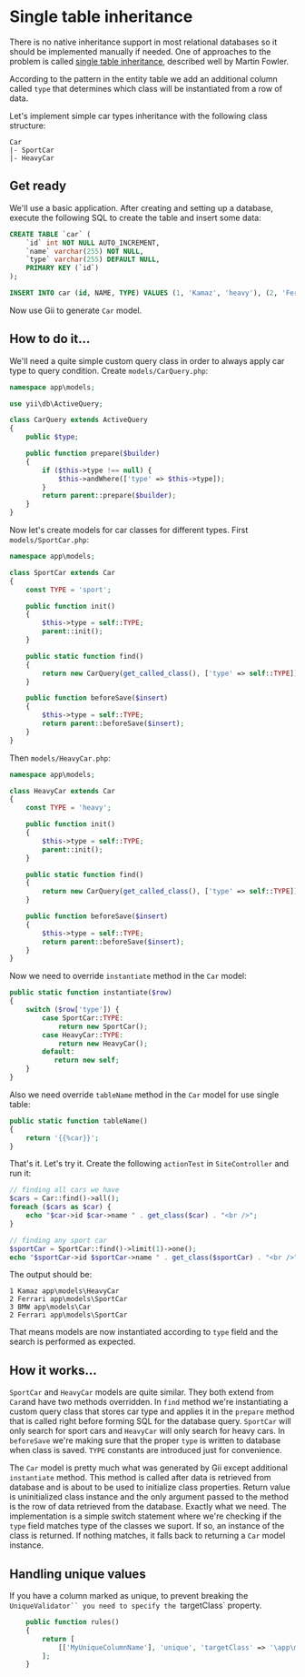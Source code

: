 Single table inheritance
========================

There is no native inheritance support in most relational databases so it should be implemented manually if needed.
One of approaches to the problem is called [single table inheritance](http://martinfowler.com/eaaCatalog/singleTableInheritance.html),
described well by Martin Fowler.

According to the pattern in the entity table we add an additional column called `type` that determines which class will be instantiated from a row of data.

Let's implement simple car types inheritance with the following class structure:

```
Car
|- SportCar
|- HeavyCar
```

Get ready
---------

We'll use a basic application. After creating and setting up a database, execute the following SQL to create the table and insert some data:

```sql
CREATE TABLE `car` (
    `id` int NOT NULL AUTO_INCREMENT,
    `name` varchar(255) NOT NULL,
    `type` varchar(255) DEFAULT NULL,
    PRIMARY KEY (`id`)
);

INSERT INTO car (id, NAME, TYPE) VALUES (1, 'Kamaz', 'heavy'), (2, 'Ferrari', 'sport'), (3, 'BMW', 'city');
```

Now use Gii to generate `Car` model.


How to do it...
---------------

We'll need a quite simple custom query class in order to always apply car type to query condition. Create `models/CarQuery.php`:

```php
namespace app\models;

use yii\db\ActiveQuery;

class CarQuery extends ActiveQuery
{
    public $type;

    public function prepare($builder)
    {
        if ($this->type !== null) {
            $this->andWhere(['type' => $this->type]);
        }
        return parent::prepare($builder);
    }
}
```

Now let's create models for car classes for different types. First `models/SportCar.php`:

```php
namespace app\models;

class SportCar extends Car
{
    const TYPE = 'sport';

    public function init()
    {
        $this->type = self::TYPE;
        parent::init();
    }

    public static function find()
    {
        return new CarQuery(get_called_class(), ['type' => self::TYPE]);
    }

    public function beforeSave($insert)
    {
        $this->type = self::TYPE;
        return parent::beforeSave($insert);
    }
}
```

Then `models/HeavyCar.php`:

```php
namespace app\models;

class HeavyCar extends Car
{
    const TYPE = 'heavy';

    public function init()
    {
        $this->type = self::TYPE;
        parent::init();
    }

    public static function find()
    {
        return new CarQuery(get_called_class(), ['type' => self::TYPE]);
    }

    public function beforeSave($insert)
    {
        $this->type = self::TYPE;
        return parent::beforeSave($insert);
    }
}
```

Now we need to override `instantiate` method in the `Car` model:

```php
public static function instantiate($row)
{
    switch ($row['type']) {
        case SportCar::TYPE:
            return new SportCar();
        case HeavyCar::TYPE:
            return new HeavyCar();
        default:
           return new self;
    }
}
```

Also we need override `tableName` method in the `Car` model for use single table:

```php
public static function tableName()
{
    return '{{%car}}';
}
```

That's it. Let's try it. Create the following `actionTest` in `SiteController` and run it:

```php
// finding all cars we have
$cars = Car::find()->all();
foreach ($cars as $car) {
    echo "$car->id $car->name " . get_class($car) . "<br />";
}

// finding any sport car
$sportCar = SportCar::find()->limit(1)->one();
echo "$sportCar->id $sportCar->name " . get_class($sportCar) . "<br />";
```

The output should be:

```
1 Kamaz app\models\HeavyCar
2 Ferrari app\models\SportCar
3 BMW app\models\Car
2 Ferrari app\models\SportCar
```

That means models are now instantiated according to `type` field and the search is performed as expected.

How it works...
---------------

`SportCar` and `HeavyCar` models are quite similar. They both extend from `Car`and have two methods overridden. In
`find` method we're instantiating a custom query class that stores car type and applies it in the `prepare` method that is called right before forming SQL for the database query. `SportCar` will only search for sport cars and `HeavyCar` will only search for heavy cars. In `beforeSave` we're making sure that the proper `type` is written to database when class is saved. `TYPE` constants
are introduced just for convenience.

The `Car` model is pretty much what was generated by Gii except additional `instantiate` method. This method is called
after data is retrieved from database and is about to be used to initialize class properties. Return value is uninitialized
class instance and the only argument passed to the method is the row of data retrieved from the database. Exactly what we need.
The implementation is a simple switch statement where we're checking if the `type` field matches type of the classes we suport.
If so, an instance of the class is returned. If nothing matches, it falls back to returning a `Car` model instance. 

Handling unique values
----------------------

If you have a column marked as unique, to prevent breaking the `UniqueValidator`` you need to specify the `targetClass`
property.

```php
    public function rules()
    {
        return [
            [['MyUniqueColumnName'], 'unique', 'targetClass' => '\app\models\Car'],
        ];
    }
```
